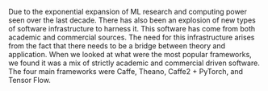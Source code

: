 Due to the exponential expansion of ML research and computing power seen over the last decade. There has also been an explosion of new types of software infrastructure to harness it. This software has come from both academic and commercial sources. The need for this infrastructure arises from the fact that there needs to be a bridge between theory and application. When we looked at what were the most popular frameworks, we found it was a mix of strictly academic and commercial driven software. The four main frameworks were Caffe, Theano, Caffe2 + PyTorch, and Tensor Flow.

